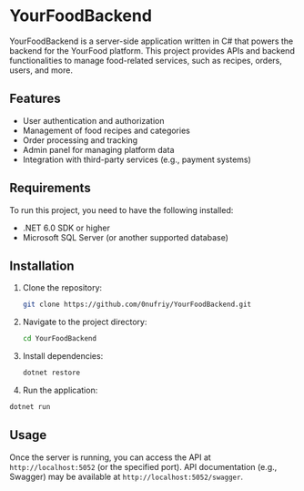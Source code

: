 # YourFoodBackend

YourFoodBackend is a server-side application written in C# that powers the backend for the YourFood platform. This project provides APIs and backend functionalities to manage food-related services, such as recipes, orders, users, and more.

## Features
- User authentication and authorization
- Management of food recipes and categories
- Order processing and tracking
- Admin panel for managing platform data
- Integration with third-party services (e.g., payment systems)

## Requirements
To run this project, you need to have the following installed:
- .NET 6.0 SDK or higher
- Microsoft SQL Server (or another supported database)

## Installation

1. Clone the repository:
   ```bash
   git clone https://github.com/0nufriy/YourFoodBackend.git
   ```

2. Navigate to the project directory:
   ```bash
   cd YourFoodBackend
   ```

3. Install dependencies:
   ```bash
   dotnet restore
   ```

4.  Run the application:
   ```bash
   dotnet run
   ```

## Usage
Once the server is running, you can access the API at `http://localhost:5052` (or the specified port). API documentation (e.g., Swagger) may be available at `http://localhost:5052/swagger`.
